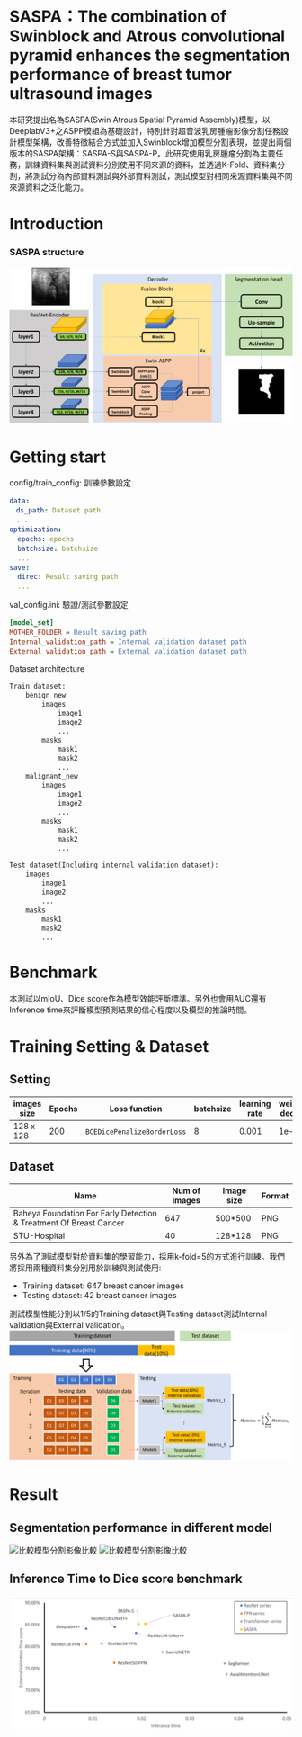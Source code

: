 # SASPA：The combination of Swinblock and Atrous convolutional pyramid enhances the segmentation performance of breast tumor ultrasound images

本研究提出名為SASPA(Swin Atrous Spatial Pyramid Assembly)模型，以DeeplabV3+之ASPP模組為基礎設計，特別針對超音波乳房腫瘤影像分割任務設計模型架構，改善特徵結合方式並加入Swinblock增加模型分割表現，並提出兩個版本的SASPA架構：SASPA-S與SASPA-P。此研究使用乳房腫瘤分割為主要任務，訓練資料集與測試資料分別使用不同來源的資料，並透過K-Fold、資料集分割，將測試分為內部資料測試與外部資料測試，測試模型對相同來源資料集與不同來源資料之泛化能力。

# Introduction
### SASPA structure
![SASPA structure](otherData/Swin-deeplabv3+structure.png)

# Getting start
config/train_config: 訓練參數設定
```yaml
data:
　ds_path: Dataset path
　...
optimization:
  epochs: epochs
  batchsize: batchsize
  ...
save:
  direc: Result saving path
  ...
```
val_config.ini: 驗證/測試參數設定
```ini
[model_set]
MOTHER_FOLDER = Result saving path
Internal_validation_path = Internal validation dataset path
External_validation_path = External validation dataset path
```
Dataset architecture
```commandline
Train dataset:
    benign_new
        images
            image1
            image2
            ...
        masks
            mask1
            mask2
            ...
    malignant_new
        images
            image1
            image2
            ...
        masks
            mask1
            mask2
            ...
```
```
Test dataset(Including internal validation dataset):
    images
        image1
        image2
        ...
    masks
        mask1
        mask2
        ...
```

# Benchmark
本測試以mIoU、Dice score作為模型效能評斷標準。另外也會用AUC還有Inference time來評斷模型預測結果的信心程度以及模型的推論時間。


# Training Setting & Dataset
## Setting
| images size | Epochs | Loss function            | batchsize | learning rate | weight decay | Accumulation |
| ----------- | ------ | ------------------------ | --------- | ------------- | ------------ | ------------ |
| 128 x 128   | 200    | `BCEDicePenalizeBorderLoss` | 8   | 0.001         | 1e-5         | 4            |
## Dataset

| Name | Num of images | Image size           | Format |
| ----------- | ------ | ------------------------ | --------- |
| Baheya Foundation For Early Detection & Treatment Of Breast Cancer   | 647    | 500*500 | PNG   |
| STU-Hospital   |  40   | 128*128 | PNG   |

另外為了測試模型對於資料集的學習能力，採用k-fold=5的方式進行訓練。我們將採用兩種資料集分別用於訓練與測試使用:

* Training dataset: 647 breast cancer images
* Testing dataset: 42 breast cancer images

測試模型性能分別以1/5的Training dataset與Testing dataset測試Internal validation與External validation。
![k-fold architecture](otherData/kfold圖示Ver2.png)


# Result
## Segmentation performance in different model
![比較模型分割影像比較](otherData/beanchmark1.png)
![比較模型分割影像比較](otherData/benchmark2.png)

## Inference Time to Dice score benchmark
![InferenceTimeBenchmark](otherData/Dice_score_to_MACs.png)
